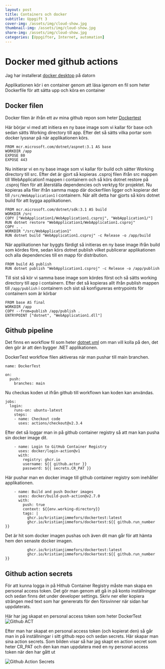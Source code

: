 ```yaml
---
layout: post
title: Containers och docker
subtitle: Uppgift 3
cover-img: /assets/img/cloud-show.jpg
thumbnail-img: /assets/img/cloud-show.jpg
share-img: /assets/img/cloud-show.jpg
categories: [Uppgifter, Internet, automation]
---
```


# Docker med github actions

Jag har installerat [docker desktop](https://docs.docker.com/get-docker/) på datorn

Applikationen kör i en container genom att läsa igenom en fil som heter Dockerfile för att sätta upp och köra en container

## Docker filen

Docker filen är ifrån ett av mina github repon som heter [Dockertest](https://github.com/Kristianjimmefors/Dockertest)

Här börjar vi med att initiera en ny base image som vi kallar för base och sedan sätts Working directory till app. Efter det så sätts vilka portar som docker lyssnar på när applikationen körs.

``` 
FROM mcr.microsoft.com/dotnet/aspnet:3.1 AS base
WORKDIR /app
EXPOSE 80
EXPOSE 443
```

Nu initierar vi en ny base image som vi kallar för build och sätter Working directory till src. Efter det är gjort så kopieras .csproj filen ifrån src mappen till WebApplication1 mappen i containern och så körs dotnet restore på .csproj filen för att återställa dependencies och verktyg för projektet. Nu kopieras alla filer ifrån samma mapp där dockerfilen ligger och kopierar det till ```/src/WebApplication1``` i containern. När allt detta har gjorts så körs dotnet build för att bygga applikationen.
```
FROM mcr.microsoft.com/dotnet/sdk:3.1 AS build
WORKDIR /src
COPY ["WebApplication1/WebApplication1.csproj", "WebApplication1/"]
RUN dotnet restore "WebApplication1/WebApplication1.csproj"
COPY . .
WORKDIR "/src/WebApplication1"
RUN dotnet build "WebApplication1.csproj" -c Release -o /app/build
```


När applikationen har byggts färdigt så initieras en ny base image ifrån build som kördes före, sedan körs dotnet publish vilket publicerar applikationen och alla dependencies till en mapp för distribution. 
```
FROM build AS publish
RUN dotnet publish "WebApplication1.csproj" -c Release -o /app/publish
```

Till sist så kör vi samma base image som kördes först och så sätts working directory till app i containern. Efter det så kopieras allt ifrån publish mappen till ```/app/publish``` i containern och sist så konfigureras entrypoints för containern som är körbar
```
FROM base AS final
WORKDIR /app
COPY --from=publish /app/publish .
ENTRYPOINT ["dotnet", "WebApplication1.dll"]
```


## Github pipeline

Det finns en workflow fil som heter [dotnet.yml](https://github.com/Kristianjimmefors/Dockertest/blob/main/.github/workflows/dotnet.yml) om man vill kolla på den, det den gör är att den bygger .NET applikationen.

DockerTest workflow filen aktiveras när man pushar till main branchen.
```
name: DockerTest

on:
  push:
    branches: main
```

Nu checkas koden ut ifrån github till workflown kan koden kan användas. 
```
jobs:
  login:
    runs-on: ubuntu-latest
    steps:
    - name: Checkout code
      uses: actions/checkout@v2.3.4
```

Efter det så loggar man in på github container registry så att man kan pusha sin docker image dit.
```
    - name: Login to GitHub Container Registry
      uses: docker/login-action@v1
      with:
        registry: ghcr.io
        username: ${{ github.actor }}
        password: ${{ secrets.CR_PAT }}
```

Här pushar man en docker image till github container registry som inehåller applikationen.
```
    - name: Build and push Docker images
      uses: docker/build-push-action@v2.7.0
      with:
        push: true
        context: ${{env.working-directory}}
        tags: |
          ghcr.io/kristianjimmefors/dockertest:latest
          ghcr.io/kristianjimmefors/dockertest:${{ github.run_number }}
```

Det är hit som docker imagen pushas och även dit man går för att hämta hem den senaste docker imagen.
```
          ghcr.io/kristianjimmefors/dockertest:latest
          ghcr.io/kristianjimmefors/dockertest:${{ github.run_number }}
```

## Github action secrets

För att kunna logga in på Hithub Container Registry måste man skapa en personal access token. Det gör man genom att gå in på konto inställningar och sedan finns det under developer settings. Skriv ner eller kopiera strängen med text som har genererats för den försvinner när sidan har uppdaterats.

Här har jag skapat en personal access token som heter DockerTest
![Github ACT](https://raw.githubusercontent.com/Kristianjimmefors/Programmerings-grottan/main/assets/img/github-act.PNG)

Efter man har skapat en personal access token (och kopierat den) så går man in på inställningar i sitt github repo och sedan secrets. Här skapar man sina action secrets. Som bilden visar så har jag skapt en action secret som heter CR_PAT och den kan man uppdatera med en ny personal access token när den har gått ut

![Github Action Secrets](https://raw.githubusercontent.com/Kristianjimmefors/Programmerings-grottan/main/assets/img/github-action-secret.PNG)

